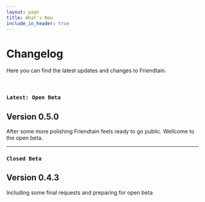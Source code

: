```yaml
---
layout: page
title: What's New
include_in_header: true
---
```


# Changelog
Here you can find the latest updates and changes to Friendtain.

<br>

### `Latest: Open Beta`
## Version 0.5.0
After some more polishing Friendtain feels ready to go public. Wellcome to the open beta.

________

### `Closed Beta`
## Version 0.4.3
Including some final requests and preparing for open beta
